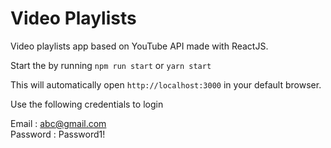# Video Playlists

Video playlists app based on YouTube API made with ReactJS.

Start the by running
`npm run start` or `yarn start`

This will automatically open `http://localhost:3000` in your default browser.

Use the following credentials to login  
  
Email : abc@gmail.com  
Password : Password1!  
